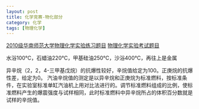 ```yaml
---
layout: post
title: 化学竞赛-物化部分
category: 化学
tags: [物理化学]
---
```


[2010级华南师范大学物理化学实验练习题目](https://wenku.baidu.com/view/9371bd0ccc17552707220892.html)
[物理化学实验考试题目](https://wenku.baidu.com/view/6140691f227916888486d79a.html)

水浴100℃，石蜡油220℃，甲基硅油250℃，沙浴400℃，再往上是金属

异辛烷（2，2，4-三甲基戊烷）的抗爆性较好，辛烷值给定为100。正庚烷的抗爆性差，给定为0。
汽油辛烷值的测定是以异辛烷和正庚烷为标准燃料，按标准条件，在实验室标准单缸汽油机上用对比法进行的。调节标准燃料组成的比例，使标准燃料产生的爆震强度与试样相同，此时标准燃料中异辛烷所占的体积百分数就是试样的辛烷值。


